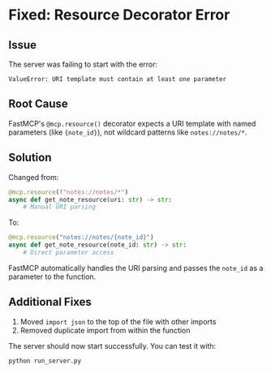 # Fixed: Resource Decorator Error

## Issue
The server was failing to start with the error:
```
ValueError: URI template must contain at least one parameter
```

## Root Cause
FastMCP's `@mcp.resource()` decorator expects a URI template with named parameters (like `{note_id}`), not wildcard patterns like `notes://notes/*`.

## Solution
Changed from:
```python
@mcp.resource(f"notes://notes/*")
async def get_note_resource(uri: str) -> str:
    # Manual URI parsing
```

To:
```python
@mcp.resource("notes://notes/{note_id}")
async def get_note_resource(note_id: str) -> str:
    # Direct parameter access
```

FastMCP automatically handles the URI parsing and passes the `note_id` as a parameter to the function.

## Additional Fixes
1. Moved `import json` to the top of the file with other imports
2. Removed duplicate import from within the function

The server should now start successfully. You can test it with:
```bash
python run_server.py
```
